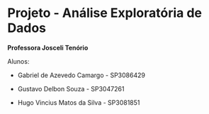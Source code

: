 # Projeto - Análise Exploratória de Dados

**Professora Josceli Tenório** 

Alunos: 

- Gabriel de Azevedo Camargo - SP3086429

- Gustavo Delbon Souza - SP3047261

- Hugo Vincius Matos da Silva - SP3081851
